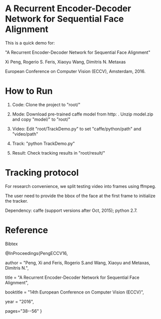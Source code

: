 # A Recurrent Encoder-Decoder Network for Sequential Face Alignment
This is a quick demo for:

"A Recurrent Encoder-Decoder Network for Sequential Face Alignment"

Xi Peng, Rogerio S. Feris, Xiaoyu Wang, Dimitris N. Metaxas

European Conference on Computer Vision (ECCV), Amsterdam, 2016.

# How to Run
1. Code: Clone the project to "root/"

2. Mode: Download pre-trained caffe model from http: . Unzip model.zip and copy "model/" to "root/"

3. Video: Edit "root/TrackDemo.py" to set "caffe/python/path" and "video/path"

4. Track: "python TrackDemo.py"

5. Result: Check tracking results in "root/result/"

# Tracking protocol
For research convenience, we split testing video into frames using ffmpeg.

The user need to provide the bbox of the face at the first frame to initialize the tracker.

Dependency: caffe (support versions after Oct, 2015); python 2.7.

# Reference
Bibtex

@InProceedings{PengECCV16,

author = "Peng, Xi and Feris, Rogerio S.and Wang, Xiaoyu and Metaxas, Dimitris N.",

title = "A Recurrent Encoder-Decoder Network for Sequential Face Alignment",

booktitle = "14th European Conference on Computer Vision (ECCV)",

year = "2016",

pages="38--56"
}
